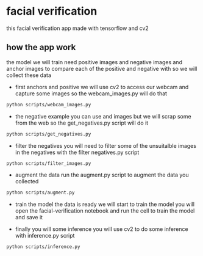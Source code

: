 # facial verification 
this facial verification app made with tensorflow and cv2 

## how the app work 
the model we will train need positive images and negative images and anchor images to compare each 
of the positive and negative with so we will collect these data 

- first anchors and positive 
we will use cv2 to access our webcam and capture some images so the webcam_images.py will do that 

```bash 
python scripts/webcam_images.py 
``` 

- the negative example 
you can use and images but we will scrap some from the web so the get_negatives.py script will do it 
```bash 
python scripts/get_negatives.py 
``` 

- filter the negatives 
you will need to filter some of the unsuitalble images in the negatives with the filter negatives.py script
``` bash 
python scripts/filter_images.py
``` 

- augment the data 
run the augment.py script to augment the data you collected 
``` bash 
python scripts/augment.py
``` 
- train the model 
the data is ready we will start to train the model 
you will open the facial-verification notebook and run the cell to train the model and save it 

- finally you will some inference 
you will use cv2 to do some inference with inference.py script 

``` bash 
python scripts/inference.py
``` 